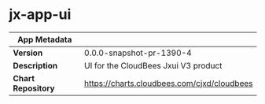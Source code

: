 # jx-app-ui

|App Metadata||
|---|---|
| **Version** | 0.0.0-snapshot-pr-1390-4 |
| **Description** | UI for the CloudBees Jxui V3 product |
| **Chart Repository** | https://charts.cloudbees.com/cjxd/cloudbees |
